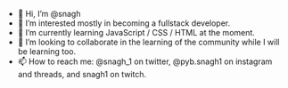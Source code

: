 - 👋 Hi, I’m @snagh
- 👀 I’m interested mostly in becoming a fullstack developer.
- 🌱 I’m currently learning JavaScript / CSS / HTML at the moment.
- 💞️ I’m looking to collaborate in the learning of the community while I will be learning too.
- 📫 How to reach me: @snagh_1 on twitter, @pyb.snagh1 on instagram and threads, and snagh1 on twitch.

